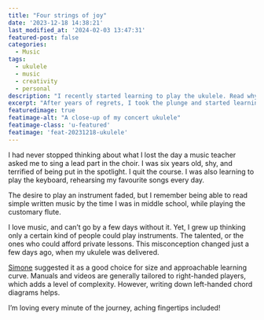 ```yaml
---
title: "Four strings of joy"
date: '2023-12-18 14:38:21'
last_modified_at: '2024-02-03 13:47:31'
featured-post: false
categories:
  - Music
tags:
  - ukulele
  - music
  - creativity
  - personal
description: "I recently started learning to play the ukulele. Read why, and how it’s going."
excerpt: "After years of regrets, I took the plunge and started learning to play an instrument."
featuredimage: true
featimage-alt: "A close-up of my concert ukulele"
featimage-class: 'u-featured'
featimage: 'feat-20231218-ukulele'
---
```

I had never stopped thinking about what I lost the day a music teacher asked me to sing a lead part in the choir. I was six years old, shy, and terrified of being put in the spotlight. I quit the course. I was also learning to play the keyboard, rehearsing my favourite songs every day. 

The desire to play an instrument faded, but I remember being able to read simple written music by the time I was in middle school, while playing the customary flute. 

I love music, and can’t go by a few days without it. Yet, I grew up thinking only a certain kind of people could play instruments. The talented, or the ones who could afford private lessons. This misconception changed just a few days ago, when my ukulele was delivered. 

[Simone](https://minutestomidnight.co.uk/) suggested it as a good choice for size and approachable learning curve. Manuals and videos are generally tailored to right-handed players, which adds a level of complexity. However, writing down left-handed chord diagrams helps.

I’m loving every minute of the journey, aching fingertips included! 